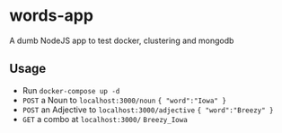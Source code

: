 # words-app
A dumb NodeJS app to test docker, clustering and mongodb

## Usage
- Run `docker-compose up -d`
- `POST` a Noun to `localhost:3000/noun`
`{ "word":"Iowa" }`
- `POST` an Adjective to `localhost:3000/adjective`
`{ "word":"Breezy" }`
- `GET` a combo at `localhost:3000/`
`Breezy_Iowa`
